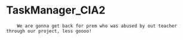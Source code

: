 # TaskManager_CIA2
        We are gonna get back for prem who was abused by out teacher through our project, less goooo!
